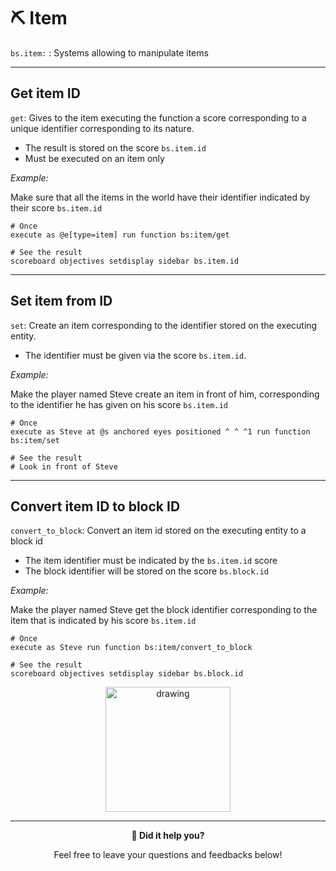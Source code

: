# ⛏️ Item

`bs.item:` : Systems allowing to manipulate items

---

## Get item ID

`get`: Gives to the item executing the function a score corresponding
to a unique identifier corresponding to its nature.

- The result is stored on the score `bs.item.id`
- Must be executed on an item only

*Example:* 

Make sure that all the items in the world have their identifier
indicated by their score `bs.item.id`

```
# Once
execute as @e[type=item] run function bs:item/get

# See the result
scoreboard objectives setdisplay sidebar bs.item.id
```

---

## Set item from ID

`set`: Create an item corresponding to the identifier stored on the
executing entity.

- The identifier must be given via the score `bs.item.id`.

*Example:*

Make the player named Steve create an item in front of him,
corresponding to the identifier he has given on his score
`bs.item.id`

```
# Once
execute as Steve at @s anchored eyes positioned ^ ^ ^1 run function bs:item/set

# See the result
# Look in front of Steve
```

---

## Convert item ID to block ID

`convert_to_block`: Convert an item id stored on the executing entity
to a block id

- The item identifier must be indicated by the ``bs.item.id`` score
- The block identifier will be stored on the score ``bs.block.id``

*Example:*

Make the player named Steve get the block identifier corresponding to
the item that is indicated by his score ``bs.item.id``

```
# Once
execute as Steve run function bs:item/convert_to_block

# See the result
scoreboard objectives setdisplay sidebar bs.block.id
```

<div align=center>
    <a href="https://www.youtube.com/watch?v=c1agAFYpaaE" align=center>
        <img src="https://gunivers.net/wp-content/uploads/2022/06/watch-on-youtube.png" alt="drawing" width="200"/>
    </a>
</div>

---

<div align=center>

**💬 Did it help you?**

Feel free to leave your questions and feedbacks below!

</div>

<script src="https://giscus.app/client.js"
        data-repo="Gunivers/Glibs"
        data-repo-id="R_kgDOHQjqYg"
        data-category="Documentation"
        data-category-id="DIC_kwDOHQjqYs4CUQpy"
        data-mapping="title"
        data-strict="0"
        data-reactions-enabled="1"
        data-emit-metadata="0"
        data-input-position="bottom"
        data-theme="light"
        data-lang="fr"
        data-loading="lazy"
        crossorigin="anonymous"
        async>
</script>